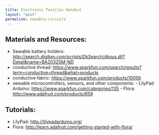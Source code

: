 ```yaml
---
title: Electronic Textiles Handout
layout: "post"
permalink: sewable-circuits
---
```


## Materials and Resources:
- Sewable battery holders: http://search.digikey.com/scripts/DkSearch/dksus.dll?Detail&name=BA2032SM-ND
- conductive thread: https://www.sparkfun.com/search/results?term=conductive+thread&what=products
- conductive fabric: https://www.sparkfun.com/products/10056
- sewable microcontrollers, sensors, and other components:
      - LilyPad Arduino: https://www.sparkfun.com/categories/135
      - Flora: http://www.adafruit.com/products/659

## Tutorials:
- LilyPad: http://lilypadarduino.org/
- Flora: http://learn.adafruit.com/getting-started-with-flora/

